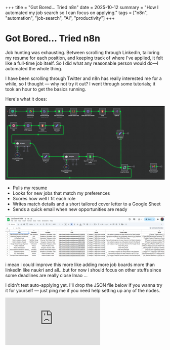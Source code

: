 +++
title = "Got Bored... Tried n8n"
date = 2025-10-12
summary = "How I automated my job search so I can focus on applying."
tags = ["n8n", "automation", "job-search", "AI", "productivity"]
+++

# Got Bored... Tried n8n

Job hunting was exhausting. Between scrolling through LinkedIn, tailoring my resume for each position, and keeping track of where I've applied, it felt like a full-time job itself. So I did what any reasonable person would do—I automated the whole thing.

I have been scrolling through Twitter and n8n has really interested me for a while, so I thought — why not try it out? I went through some tutorials; it took an hour to get the basics running.

Here's what it does:

![Workflow diagram](https://raw.githubusercontent.com/blueee04/blog/main/content/images/2025-10-13-Got%20Bored...Tried%20n8n/workflow.png)

- Pulls my resume
- Looks for new jobs that match my preferences
- Scores how well I fit each role
- Writes match details and a short tailored cover letter to a Google Sheet
- Sends a quick email when new opportunities are ready

![Results in a sheet](https://raw.githubusercontent.com/blueee04/blog/main/content/images/2025-10-13-Got%20Bored...Tried%20n8n/sheets.png)

i mean i could improve this more like adding more job boards more than linkedIn like naukri and all...but for now i should focus on other stuffs since some deadlines are really close lmao ...

I didn't test auto-applying yet. I'll drop the JSON file below if you wanna try it for yourself — just ping me if you need help setting up any of the nodes.

![Here You Go](https://raw.githubusercontent.com/blueee04/blog/main/content\Downloads\n8n-jobcheck.json)

